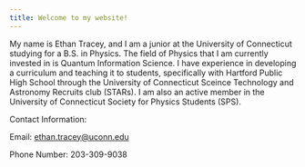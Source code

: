```yaml
---
title: Welcome to my website!
---
```


My name is Ethan Tracey, and I am a junior at the University of Connecticut studying for a B.S. in Physics. The field of Physics that I am currently invested in is Quantum Information Science. I have experience in developing a curriculum and teaching it to students, specifically with Hartford Public High School through the University of Connecticut Sceince Technology and Astronomy Recruits club (STARs). I am also an active member in the University of Connecticut Society for Physics Students (SPS).

Contact Information:

Email: ethan.tracey@uconn.edu

Phone Number: 203-309-9038

